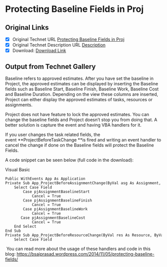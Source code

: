 # Protecting Baseline Fields in Proj

## Original Links

- [x] Original Technet URL [Protecting Baseline Fields in Proj](https://gallery.technet.microsoft.com/Protecting-Baseline-Fields-514f6345)
- [x] Original Technet Description URL [Description](https://gallery.technet.microsoft.com/Protecting-Baseline-Fields-514f6345/description)
- [x] Download: [Download Link](Download\Plan.mpp)

## Output from Technet Gallery

Baseline refers to approved estimates. After you have set the baseline in Project, the approved estimates can be displayed by inserting the Baseline fields such as Baseline Start, Baseline Finish, Baseline Work, Baseline Cost and Baseline Duration. Depending on the view these columns are inserted, Project can either display the approved estimates of tasks, resources or assignments.

Project does not have feature to lock the approved estimates. You can change the baseline fields and Project doesn’t stop you from doing that. A better solution is capture the event and having VBA handlers for it.

If you user changes the task related fields, the event **ProjectBeforeTaskChange **is fired and writing an event handler to cancel the change if done on the Baseline fields will protect the Baseline Fields.

A code snippet can be seen below (full code in the download):

Visual Basic

```
Public WithEvents App As Application
Private Sub App_ProjectBeforeAssignmentChange(ByVal asg As Assignment, ByVal Field As PjAssignmentField, ByVal NewVal As Variant, Cancel As Boolean)
    Select Case Field
        Case pjAssignmentBaselineStart
            Cancel = True
        Case pjAssignmentBaselineFinish
            Cancel = True
        Case pjAssignmentBaselineWork
            Cancel = True
       Case pjAssignmentBaselineCost
            Cancel = True
    End Select
End Sub
Private Sub App_ProjectBeforeResourceChange(ByVal res As Resource, ByVal Field As PjField, ByVal NewVal As Variant, Cancel As Boolean)
    Select Case Field
```

 You can read more about the usage of these handlers and code in this blog: https://bsaiprasad.wordpress.com/2014/11/05/protecting-baseline-fields/

